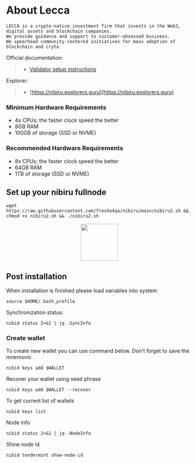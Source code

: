# About Lecca
```
LECCA is a crypto-native investment firm that invests in the Web3, digital assets and blockchain companies.
We provide guidance and support to customer-obsessed business.
We spearhead community-centered initiatives for mass adoption of blockchain and cryto
```

Official documentation:
>- [Validator setup instructions](https://docs.nibiru.fi/run-nodes/testnet/)

Explorer:
>- [https://nibiru.explorers.guru](https://nibiru.explorers.guru)

### Minimum Hardware Requirements
 - 4x CPUs; the faster clock speed the better
 - 8GB RAM
 - 100GB of storage (SSD or NVME)

### Recommended Hardware Requirements 
 - 8x CPUs; the faster clock speed the better
 - 64GB RAM
 - 1TB of storage (SSD or NVME)

## Set up your nibiru fullnode
```
wget https://raw.githubusercontent.com/freshe4qa/nibiru/main/nibiru2.sh && chmod +x nibiru2.sh && ./nibiru2.sh
```

<p align="center">
  <img height="100" height="auto" src="https://user-images.githubusercontent.com/50621007/199199328-32dcdc7c-db06-4519-827f-6c6af09228f9.png">
</p>

## Post installation

When installation is finished please load variables into system
```
source $HOME/.bash_profile
```

Synchronization status:
```
nibid status 2>&1 | jq .SyncInfo
```

### Create wallet
To create new wallet you can use command below. Don’t forget to save the mnemonic
```
nibid keys add $WALLET
```

Recover your wallet using seed phrase
```
nibid keys add $WALLET --recover
```

To get current list of wallets
```
nibid keys list
```


Node info
```
nibid status 2>&1 | jq .NodeInfo
```

Show node id
```
nibid tendermint show-node-id
```
